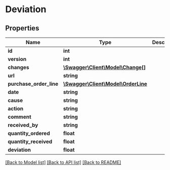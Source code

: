# Deviation

## Properties
Name | Type | Description | Notes
------------ | ------------- | ------------- | -------------
**id** | **int** |  | [optional] 
**version** | **int** |  | [optional] 
**changes** | [**\Swagger\Client\Model\Change[]**](Change.md) |  | [optional] 
**url** | **string** |  | [optional] 
**purchase_order_line** | [**\Swagger\Client\Model\OrderLine**](OrderLine.md) |  | 
**date** | **string** |  | 
**cause** | **string** |  | [optional] 
**action** | **string** |  | [optional] 
**comment** | **string** |  | [optional] 
**received_by** | **string** |  | [optional] 
**quantity_ordered** | **float** |  | [optional] 
**quantity_received** | **float** |  | [optional] 
**deviation** | **float** |  | [optional] 

[[Back to Model list]](../../README.md#documentation-for-models) [[Back to API list]](../../README.md#documentation-for-api-endpoints) [[Back to README]](../../README.md)

